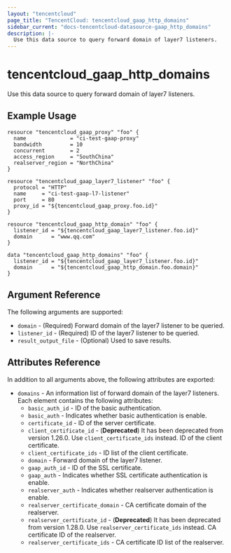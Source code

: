 ```yaml
---
layout: "tencentcloud"
page_title: "TencentCloud: tencentcloud_gaap_http_domains"
sidebar_current: "docs-tencentcloud-datasource-gaap_http_domains"
description: |-
  Use this data source to query forward domain of layer7 listeners.
---
```


# tencentcloud_gaap_http_domains

Use this data source to query forward domain of layer7 listeners.

## Example Usage

```hcl
resource "tencentcloud_gaap_proxy" "foo" {
  name              = "ci-test-gaap-proxy"
  bandwidth         = 10
  concurrent        = 2
  access_region     = "SouthChina"
  realserver_region = "NorthChina"
}

resource "tencentcloud_gaap_layer7_listener" "foo" {
  protocol = "HTTP"
  name     = "ci-test-gaap-l7-listener"
  port     = 80
  proxy_id = "${tencentcloud_gaap_proxy.foo.id}"
}

resource "tencentcloud_gaap_http_domain" "foo" {
  listener_id = "${tencentcloud_gaap_layer7_listener.foo.id}"
  domain      = "www.qq.com"
}

data "tencentcloud_gaap_http_domains" "foo" {
  listener_id = "${tencentcloud_gaap_layer7_listener.foo.id}"
  domain      = "${tencentcloud_gaap_http_domain.foo.domain}"
}
```

## Argument Reference

The following arguments are supported:

* `domain` - (Required) Forward domain of the layer7 listener to be queried.
* `listener_id` - (Required) ID of the layer7 listener to be queried.
* `result_output_file` - (Optional) Used to save results.

## Attributes Reference

In addition to all arguments above, the following attributes are exported:

* `domains` - An information list of forward domain of the layer7 listeners. Each element contains the following attributes:
  * `basic_auth_id` - ID of the basic authentication.
  * `basic_auth` - Indicates whether basic authentication is enable.
  * `certificate_id` - ID of the server certificate.
  * `client_certificate_id` - (**Deprecated**) It has been deprecated from version 1.26.0. Use `client_certificate_ids` instead. ID of the client certificate.
  * `client_certificate_ids` - ID list of the client certificate.
  * `domain` - Forward domain of the layer7 listener.
  * `gaap_auth_id` - ID of the SSL certificate.
  * `gaap_auth` - Indicates whether SSL certificate authentication is enable.
  * `realserver_auth` - Indicates whether realserver authentication is enable.
  * `realserver_certificate_domain` - CA certificate domain of the realserver.
  * `realserver_certificate_id` - (**Deprecated**) It has been deprecated from version 1.28.0. Use `realserver_certificate_ids` instead. CA certificate ID of the realserver.
  * `realserver_certificate_ids` - CA certificate ID list of the realserver.


